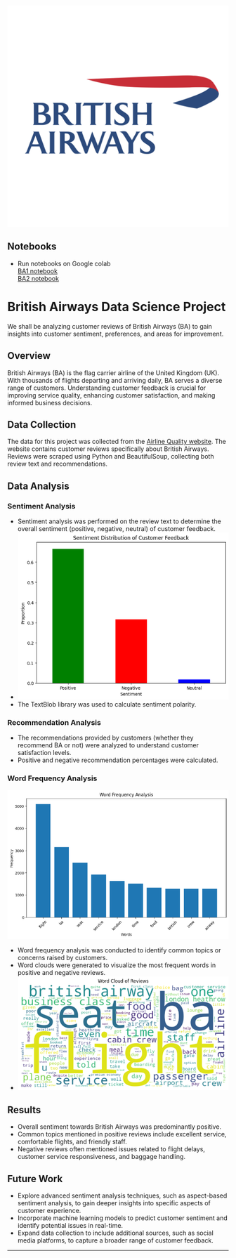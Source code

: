 ![Brirish-Airways-Logo](https://raw.githubusercontent.com/swalehmwadime/British-Airways-Ds/9235eaeb620f1987f3def874d539a62297da9f30/british-airways%20logo.png)
## Notebooks
- Run notebooks on Google colab <br>
[BA1 notebook](https://colab.research.google.com/drive/1sXcZZpE_d9isISxd0fZqI2mOwszFp9XJ#scrollTo=pGO0VAg-i7pl)    <br>
[BA2 notebook](https://colab.research.google.com/drive/1n0BTvnOdbDGRp48cn7sXHjVgjefZcxcE#scrollTo=K4b8mGISLlSB)
# British Airways Data Science Project

We shall be analyzing customer reviews of British Airways (BA) to gain insights into customer sentiment, preferences, and areas for improvement. 

## Overview

British Airways (BA) is the flag carrier airline of the United Kingdom (UK). With thousands of flights departing and arriving daily, BA serves a diverse range of customers. Understanding customer feedback is crucial for improving service quality, enhancing customer satisfaction, and making informed business decisions.

## Data Collection

The data for this project was collected from the [Airline Quality website](https://www.airlinequality.com/airline-reviews/british-airways). The website contains customer reviews specifically about British Airways. Reviews were scraped using Python and BeautifulSoup, collecting both review text and recommendations.

## Data Analysis

### Sentiment Analysis
- Sentiment analysis was performed on the review text to determine the overall sentiment (positive, negative, neutral) of customer feedback.
- ![customer-Feedback](https://github.com/swalehmwadime/British-Airways-Ds/blob/main/Images/customer%20feedback.png)
- The TextBlob library was used to calculate sentiment polarity.

### Recommendation Analysis
- The recommendations provided by customers (whether they recommend BA or not) were analyzed to understand customer satisfaction levels.
- Positive and negative recommendation percentages were calculated.

### Word Frequency Analysis
![Word-Frequency](https://github.com/swalehmwadime/British-Airways-Ds/blob/main/Images/word%20frequency.png)
- Word frequency analysis was conducted to identify common topics or concerns raised by customers.
- Word clouds were generated to visualize the most frequent words in positive and negative reviews.
- ![Word-cloud](https://github.com/swalehmwadime/British-Airways-Ds/blob/main/Images/word%20cloud%20reviews.png)

## Results

- Overall sentiment towards British Airways was predominantly positive.
- Common topics mentioned in positive reviews include excellent service, comfortable flights, and friendly staff.
- Negative reviews often mentioned issues related to flight delays, customer service responsiveness, and baggage handling.




## Future Work

- Explore advanced sentiment analysis techniques, such as aspect-based sentiment analysis, to gain deeper insights into specific aspects of customer experience.
- Incorporate machine learning models to predict customer sentiment and identify potential issues in real-time.
- Expand data collection to include additional sources, such as social media platforms, to capture a broader range of customer feedback.

---

